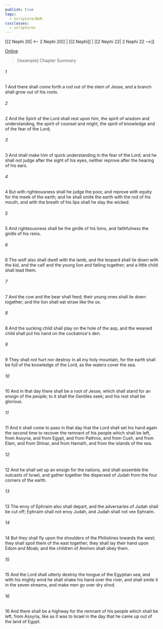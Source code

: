 ```yaml
---
publish: true
tags:
  - Scripture/BoM
cssclasses:
  - scriptures
---
```

[[2 Nephi 20| <-- 2 Nephi 20]] | [[2 Nephi]] | [[2 Nephi 22| 2 Nephi 22 -->]]

[Online](https://churchofjesuschrist.org/study/scriptures/bofm/2-ne/21?lang=eng)

>[!example] Chapter Summary
>
###### 1
1 And there shall come forth a rod out of the stem of Jesse, and a branch shall grow out of his roots.
###### 2
2 And the Spirit of the Lord shall rest upon him, the spirit of wisdom and understanding, the spirit of counsel and might, the spirit of knowledge and of the fear of the Lord;
###### 3
3 And shall make him of quick understanding in the fear of the Lord; and he shall not judge after the sight of his eyes, neither reprove after the hearing of his ears.
###### 4
4 But with righteousness shall he judge the poor, and reprove with equity for the meek of the earth; and he shall smite the earth with the rod of his mouth, and with the breath of his lips shall he slay the wicked.
###### 5
5 And righteousness shall be the girdle of his loins, and faithfulness the girdle of his reins.
###### 6
6 The wolf also shall dwell with the lamb, and the leopard shall lie down with the kid, and the calf and the young lion and fatling together; and a little child shall lead them.
###### 7
7 And the cow and the bear shall feed; their young ones shall lie down together; and the lion shall eat straw like the ox.
###### 8
8 And the sucking child shall play on the hole of the asp, and the weaned child shall put his hand on the cockatrice's den.
###### 9
9 They shall not hurt nor destroy in all my holy mountain, for the earth shall be full of the knowledge of the Lord, as the waters cover the sea.
###### 10
10 And in that day there shall be a root of Jesse, which shall stand for an ensign of the people; to it shall the Gentiles seek; and his rest shall be glorious.
###### 11
11 And it shall come to pass in that day that the Lord shall set his hand again the second time to recover the remnant of his people which shall be left, from Assyria, and from Egypt, and from Pathros, and from Cush, and from Elam, and from Shinar, and from Hamath, and from the islands of the sea.
###### 12
12 And he shall set up an ensign for the nations, and shall assemble the outcasts of Israel, and gather together the dispersed of Judah from the four corners of the earth.
###### 13
13 The envy of Ephraim also shall depart, and the adversaries of Judah shall be cut off; Ephraim shall not envy Judah, and Judah shall not vex Ephraim.
###### 14
14 But they shall fly upon the shoulders of the Philistines towards the west; they shall spoil them of the east together; they shall lay their hand upon Edom and Moab; and the children of Ammon shall obey them.
###### 15
15 And the Lord shall utterly destroy the tongue of the Egyptian sea; and with his mighty wind he shall shake his hand over the river, and shall smite it in the seven streams, and make men go over dry shod.
###### 16
16 And there shall be a highway for the remnant of his people which shall be left, from Assyria, like as it was to Israel in the day that he came up out of the land of Egypt.



